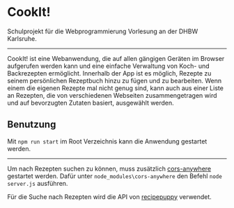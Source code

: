 # CookIt!
Schulprojekt für die Webprogrammierung Vorlesung an der DHBW Karlsruhe.

---

CookIt! ist eine Webanwendung, die auf allen gängigen Geräten im Browser aufgerufen werden kann und eine einfache Verwaltung von Koch- und Backrezepten ermöglicht. Innerhalb der App ist es möglich, Rezepte zu seinem persönlichen Rezeptbuch hinzu zu fügen und zu bearbeiten. Wenn einem die eigenen Rezepte mal nicht genug sind, kann auch aus einer Liste an Rezepten, die von verschiedenen Webseiten zusammengetragen wird und auf bevorzugten Zutaten basiert, ausgewählt werden.


## Benutzung

Mit `npm run start` im Root Verzeichnis kann die Anwendung gestartet werden.

---

Um nach Rezepten suchen zu können, muss zusätzlich [cors-anywhere](https://cors-anywhere.herokuapp.com/) gestartet werden.
Dafür unter `node_modules\cors-anywhere` den Befehl `node server.js` ausführen.

Für die Suche nach Rezepten wird die API von [recipepuppy](http://www.recipepuppy.com/about/api/) verwendet.
